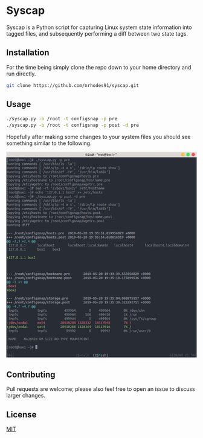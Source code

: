 # Syscap

Syscap is a Python script for capturing Linux system state information into
tagged files, and subsequently performing a diff between two state tags.

## Installation

For the time being simply clone the repo down to your home directory and run
directly.

```bash
git clone https://github.com/nrhodes91/syscap.git
```

## Usage

```bash
./syscap.py -b /root -t configsnap -p pre
./syscap.py -b /root -t configsnap -p post -d pre
```

Hopefully after making some changes to your system files you should see
something similar to the following.

![](imgs/screenshot.png)

## Contributing
Pull requests are welcome; please also feel free to open an issue to discuss
larger changes.

## License
[MIT](https://choosealicense.com/licenses/mit/)

